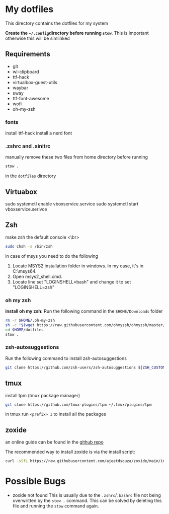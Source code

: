 # My dotfiles

This directory contains the dotfiles for my system

**Create the `~/.config`directory before running `stow`**. This is important otherwise this will be simlinked

## Requirements
- git
- wl-clipboard
- ttf-hack
- virtualbox-guest-utils
- waybar
- sway
- ttf-font-awesome
- wofi
- oh-my-zsh

### fonts

install ttf-hack
install a nerd font

### .zshrc and .xinitrc

manually remove these two files from home directory before running

```zsh
stow .
```

in the `dotfiles` directory

## Virtuabox

sudo systemctl enable vboxservice.service
sudo systemctl start vboxservice.serivce

## Zsh

make zsh the default console <\br>

```zsh
sudo chsh -s /bin/zsh
```
in case of msys you need to do the following
1. Locate MSYS2 installation folder in windows. In my case, it's in C:\msys64.
2. Open msys2_shell.cmd.
3. Locate line set "LOGINSHELL=bash" and change it to set "LOGINSHELL=zsh"


### oh my zsh

**install oh my zsh:**
Run the following command in the `$HOME/Downloads` folder

```zsh
rm -r $HOME/.oh-my-zsh
sh -c "$(wget https://raw.githubusercontent.com/ohmyzsh/ohmyzsh/master/tools/install.sh -O -)"
cd $HOME/dotfiles
stow .
```

### zsh-autosuggestions
Run the following command to install zsh-autosuggestions

```zsh
git clone https://github.com/zsh-users/zsh-autosuggestions ${ZSH_CUSTOM:-~/.oh-my-zsh/custom}/plugins/zsh-autosuggestions
```


## tmux
install tpm (tmux package manager)

```zsh
git clone https://github.com/tmux-plugins/tpm ~/.tmux/plugins/tpm
```

in tmux run `<prefix> I` to install all the packages

## zoxide
an online guide can be found in the [github repo](https://github.com/ajeetdsouza/zoxide)

The recommended way to install zoxide is via the install script:

```zsh
curl -sSfL https://raw.githubusercontent.com/ajeetdsouza/zoxide/main/install.sh | sh
```

# Possible Bugs

- zoxide not found
  This is usually due to the `.zshrc`/`.bashrc` file not being overwritten by the `stow .` command. This can be solved by deleting this file and running the `stow` command again.
